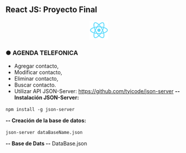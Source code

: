 ## React JS: Proyecto Final

<p align="center">
    <img width="10%" src="https://github.com/JLbr2022/react-ejercicio-aula-05/blob/master/src/components/images/logo192.png?raw=true"> 
</p>

### ● AGENDA TELEFONICA

- Agregar contacto,
- Modificar contacto,
- Eliminar contacto,
- Buscar contacto.
- Utilizar API JSON-Server: https://github.com/tyicode/json-server
  **-- Instalación JSON-Server:**

`npm install -g json-server`

**-- Creación de la base de datos:**

`json-server dataBaseName.json`

**-- Base de Dats --**
DataBase.json
